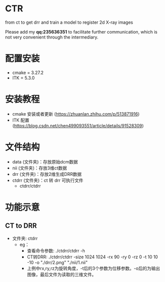 # CTR
from ct to get drr and train a model to register 2d X-ray images

Please add my **qq:235636351** to facilitate further communication, which is not very convenient through the intermediary.

# 配置安装
- cmake = 3.27.2
- ITK = 5.3.0

# 安装教程
- cmake 安装或者更新 (https://zhuanlan.zhihu.com/p/513871916)
- ITK 配置 (https://blog.csdn.net/chen499093551/article/details/91528309)

# 文件结构
- data (文件夹)：存放原始dcm数据
- nii (文件夹)：存放3维ct数据
- drr (文件夹)：存放2维生成DRR数据
- ctdrr (文件夹)：ct 转 drr 可执行文件
    - ctdrr/ctdrr 
# 功能示意

## CT to DRR
- 文件夹: ctdrr
    - eg：
        - 查看命令参数: ./ctdrr/ctdrr -h
        - CT转DRR: ./ctdrr/ctdrr -size 1024 1024 -rx 90 -ry 0 -rz 0 -t 10 10 -10 -o "./drr/2.png" "./nii/1.nii"
        - 上例中rx,ry,rz为旋转角度，-t后的3个参数为位移参数。-o后的为输出图像，最后文件为读取的三维文件。